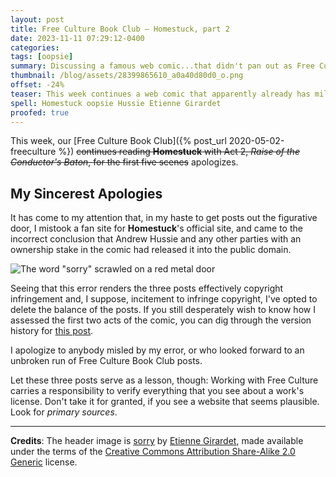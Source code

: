 ```yaml
---
layout: post
title: Free Culture Book Club — Homestuck, part 2
date: 2023-11-11 07:29:12-0400
categories:
tags: [oopsie]
summary: Discussing a famous web comic...that didn't pan out as Free Culture
thumbnail: /blog/assets/28399865610_a0a40d80d0_o.png
offset: -24%
teaser: This week continues a web comic that apparently already has millions of fans, such that you might wonder why you need me to introduce it to you.
spell: Homestuck oopsie Hussie Etienne Girardet
proofed: true
---
```


This week, our [Free Culture Book Club]({% post_url 2020-05-02-freeculture %}) ~~continues reading **Homestuck** with Act 2, *Raise of the Conductor's Baton*, for the first five scenes~~ apologizes.

## My Sincerest Apologies

It has come to my attention that, in my haste to get posts out the figurative door, I mistook a fan site for **Homestuck**'s official site, and came to the incorrect conclusion that Andrew Hussie and any other parties with an ownership stake in the comic had released it into the public domain.

![The word "sorry" scrawled on a red metal door](/blog/assets/28399865610_a0a40d80d0_o.png "What the door said.")

Seeing that this error renders the three posts effectively copyright infringement and, I suppose, incitement to infringe copyright, I've opted to delete the balance of the posts.  If you still desperately wish to know how I assessed the first two acts of the comic, you can dig through the version history for [this post](https://github.com/jcolag/entropy-arbitrage/blob/main/2023-11-11-homestuck-2.md).

I apologize to anybody misled by my error, or who looked forward to an unbroken run of Free Culture Book Club posts.

Let these three posts serve as a lesson, though:  Working with Free Culture carries a responsibility to verify everything that you see about a work's license.  Don't take it for granted, if you see a website that seems plausible.  Look for *primary sources*.

* * *

**Credits**:  The header image is [sorry](https://www.flickr.com/photos/pacifico/28399865610/) by [Etienne Girardet](https://www.flickr.com/photos/pacifico/), made available under the terms of the [Creative Commons Attribution Share-Alike 2.0 Generic](https://creativecommons.org/licenses/by-sa/2.0/) license.
